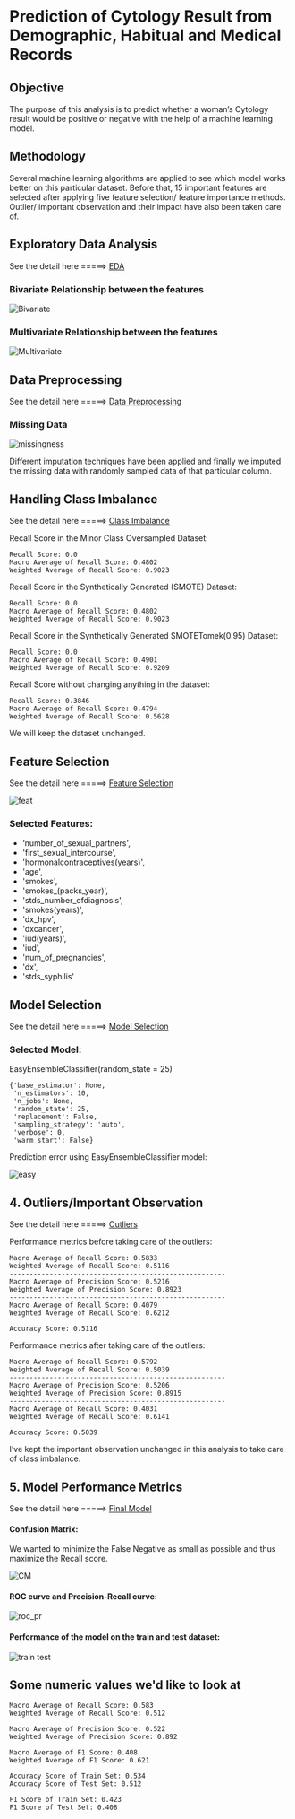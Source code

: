# Prediction of Cytology Result from Demographic, Habitual and Medical Records

## Objective

The purpose of this analysis is to predict whether a woman’s Cytology result would be positive or negative with the help of a machine learning model.

## Methodology

Several machine learning algorithms are applied to see which model works better on this particular dataset. Before that, 15 important features are selected after applying five feature selection/ feature importance methods. Outlier/ important observation and their impact have also been taken care of.

## Exploratory Data Analysis
See the detail here =====> [EDA]( https://github.com/SumaiaParveen/Binary-Classifier-Health-Condition/blob/main/Cervical%20Cancer%20Test%20Result%20Prediction/EDA.ipynb)

### Bivariate Relationship between the features

![Bivariate]( https://github.com/SumaiaParveen/Binary-Classifier-Health-Condition/blob/main/Cervical%20Cancer%20Test%20Result%20Prediction/Cytology%20Result%20Prediction/images/cyto_bi.JPG)

### Multivariate Relationship between the features

![Multivariate]( https://github.com/SumaiaParveen/Binary-Classifier-Health-Condition/blob/main/Cervical%20Cancer%20Test%20Result%20Prediction/Cytology%20Result%20Prediction/images/cyto_multi.JPG)

## Data Preprocessing
See the detail here =====> [Data Preprocessing]( https://github.com/SumaiaParveen/Binary-Classifier-Health-Condition/blob/main/Cervical%20Cancer%20Test%20Result%20Prediction/Cytology%20Result%20Prediction/Part1_citology_Data%20Preprocessing.ipynb)

### Missing Data
![ missingness]( https://github.com/SumaiaParveen/Binary-Classifier-Health-Condition/blob/main/Cervical%20Cancer%20Test%20Result%20Prediction/Cytology%20Result%20Prediction/images/missing.JPG)

Different imputation techniques have been applied and finally we imputed the missing data with randomly sampled data of that particular column.

## Handling Class Imbalance 
See the detail here =====> [Class Imbalance]( https://github.com/SumaiaParveen/Binary-Classifier-Health-Condition/blob/main/Cervical%20Cancer%20Test%20Result%20Prediction/Cytology%20Result%20Prediction/Part2_citology_Handling_Class_Imb.ipynb)

Recall Score in the Minor Class Oversampled Dataset:

```
Recall Score: 0.0
Macro Average of Recall Score: 0.4802
Weighted Average of Recall Score: 0.9023
```

Recall Score in the Synthetically Generated (SMOTE) Dataset:
```
Recall Score: 0.0
Macro Average of Recall Score: 0.4802
Weighted Average of Recall Score: 0.9023
```

Recall Score in the Synthetically Generated SMOTETomek(0.95) Dataset:
```
Recall Score: 0.0
Macro Average of Recall Score: 0.4901
Weighted Average of Recall Score: 0.9209
```
Recall Score without changing anything in the dataset:
```
Recall Score: 0.3846
Macro Average of Recall Score: 0.4794
Weighted Average of Recall Score: 0.5628
```

We will keep the dataset unchanged.

## Feature Selection

See the detail here =====> [Feature Selection]( https://github.com/SumaiaParveen/Binary-Classifier-Health-Condition/blob/main/Cervical%20Cancer%20Test%20Result%20Prediction/Cytology%20Result%20Prediction/Part3_citology_Feature_Selection.ipynb)

![feat]( https://github.com/SumaiaParveen/Binary-Classifier-Health-Condition/blob/main/Cervical%20Cancer%20Test%20Result%20Prediction/Cytology%20Result%20Prediction/images/feat_sel.JPG)

### Selected Features:

+ ‘number_of_sexual_partners', 
+ 'first_sexual_intercourse', 
+ 'hormonalcontraceptives(years)', 
+ 'age', 
+ 'smokes', 
+ 'smokes_(packs_year)', 
+ 'stds_number_ofdiagnosis',
+ 'smokes(years)',
+ 'dx_hpv', 
+ 'dxcancer',
+ 'iud(years)', 
+ 'iud', 
+ 'num_of_pregnancies', 
+ 'dx', 
+ 'stds_syphilis'

## Model Selection
See the detail here =====> [Model Selection]( https://github.com/SumaiaParveen/Binary-Classifier-Health-Condition/blob/main/Cervical%20Cancer%20Test%20Result%20Prediction/Cytology%20Result%20Prediction/Part4_citology_Model_Selection.ipynb)

### Selected Model: 

EasyEnsembleClassifier(random_state = 25)

```
{'base_estimator': None,
 'n_estimators': 10,
 'n_jobs': None,
 'random_state': 25,
 'replacement': False,
 'sampling_strategy': 'auto',
 'verbose': 0,
 'warm_start': False}
```
Prediction error using EasyEnsembleClassifier model:

![easy]( https://github.com/SumaiaParveen/Binary-Classifier-Health-Condition/blob/main/Cervical%20Cancer%20Test%20Result%20Prediction/Cytology%20Result%20Prediction/images/pred_err.JPG)


## 4. Outliers/Important Observation

See the detail here =====> [Outliers](https://github.com/SumaiaParveen/Binary-Classifier-Health-Condition/blob/main/Cervical%20Cancer%20Test%20Result%20Prediction/Cytology%20Result%20Prediction/Part5_citology_Handling_Outliers.ipynb)

Performance metrics before taking care of the outliers:
```
Macro Average of Recall Score: 0.5833
Weighted Average of Recall Score: 0.5116
------------------------------------------------------
Macro Average of Precision Score: 0.5216
Weighted Average of Precision Score: 0.8923
------------------------------------------------------
Macro Average of Recall Score: 0.4079
Weighted Average of Recall Score: 0.6212

Accuracy Score: 0.5116
```
Performance metrics after taking care of the outliers:
```
Macro Average of Recall Score: 0.5792
Weighted Average of Recall Score: 0.5039
------------------------------------------------------
Macro Average of Precision Score: 0.5206
Weighted Average of Precision Score: 0.8915
------------------------------------------------------
Macro Average of Recall Score: 0.4031
Weighted Average of Recall Score: 0.6141

Accuracy Score: 0.5039
```
I’ve kept the important observation unchanged in this analysis to take care of class imbalance.

## 5. Model Performance Metrics

See the detail here =====> [Final Model]( https://github.com/SumaiaParveen/Binary-Classifier-Health-Condition/blob/main/Cervical%20Cancer%20Test%20Result%20Prediction/Cytology%20Result%20Prediction/Part6_citology_EasyEnsembleClassifier-Final.ipynb)

#### Confusion Matrix: 

We wanted to minimize the False Negative as small as possible and thus maximize the Recall score.

![CM]( https://github.com/SumaiaParveen/Binary-Classifier-Health-Condition/blob/main/Cervical%20Cancer%20Test%20Result%20Prediction/Cytology%20Result%20Prediction/images/cm.JPG)

#### ROC curve and Precision-Recall curve: 

![roc_pr]( https://github.com/SumaiaParveen/Binary-Classifier-Health-Condition/blob/main/Cervical%20Cancer%20Test%20Result%20Prediction/Cytology%20Result%20Prediction/images/roc_pr.JPG)

#### Performance of the model on the train and test dataset:

![train test]( https://github.com/SumaiaParveen/Binary-Classifier-Health-Condition/blob/main/Cervical%20Cancer%20Test%20Result%20Prediction/Cytology%20Result%20Prediction/images/traintest.JPG)

## Some numeric values we'd like to look at

```
Macro Average of Recall Score: 0.583
Weighted Average of Recall Score: 0.512

Macro Average of Precision Score: 0.522
Weighted Average of Precision Score: 0.892

Macro Average of F1 Score: 0.408
Weighted Average of F1 Score: 0.621

Accuracy Score of Train Set: 0.534
Accuracy Score of Test Set: 0.512

F1 Score of Train Set: 0.423
F1 Score of Test Set: 0.408
```
